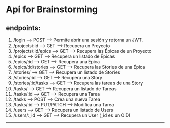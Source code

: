 # Api for Brainstorming

## endpoints: 

1. /login -->	POST -->	Permite abrir una sesión y retorna un JWT.
2. /projects/:id -->	GET -->	Recupera un Proyecto
3. /projects/:id/epics -->	GET -->	Recupera las Épicas de un Proyecto
4. /epics -->	GET -->	Recupera un listado de Épicas	
5. /epics/:id -->	GET -->	Recupera una Épica	
6. /epics/:id/stories -->	GET -->	Recupera las Stories de una Épica	
7. /stories/ -->	GET -->	Recupera un listado de Stories	
8. /stories/:id -->	GET -->	Recupera una Story	
9. /stories/:id/tasks -->	GET -->	Recupera las tareas de una Story	
10. /tasks/ -->	GET -->	Recupera un listado de Tareas	
11. /tasks/:id -->	GET -->	Recupera una Tarea	
12. /tasks -->	POST -->	Crea una nueva Tarea	
13. /tasks/:id -->	PUT/PATCH --> 	Modifica una Tarea	
14. /users -->	GET -->	Recupera un listado de Users	
15. /users/:_id -->	GET -->	Recupera un User (_id es un OID)	

___
